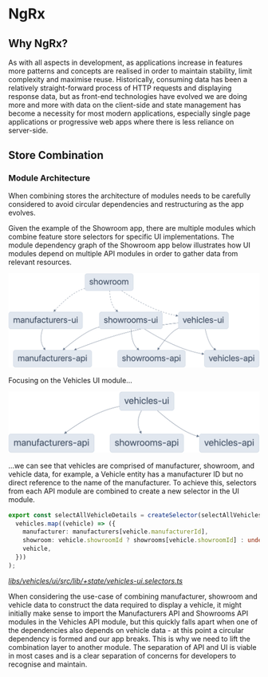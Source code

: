 # NgRx

## Why NgRx?

As with all aspects in development, as applications increase in features more patterns and concepts are realised in order to maintain stability, limit complexity and maximise reuse. Historically, consuming data has been a relatively straight-forward process of HTTP requests and displaying response data, but as front-end technologies have evolved we are doing more and more with data on the client-side and state management has become a necessity for most modern applications, especially single page applications or progressive web apps where there is less reliance on server-side.

## Store Combination

### Module Architecture

When combining stores the architecture of modules needs to be carefully considered to avoid circular dependencies and restructuring as the app evolves.

Given the example of the Showroom app, there are multiple modules which combine feature store selectors for specific UI implementations. The module dependency graph of the Showroom app below illustrates how UI modules depend on multiple API modules in order to gather data from relevant resources.

![Showroom dependency graph](./assets/showroom-graph.png)

Focusing on the Vehicles UI module…

![Vehicles UI dependency graph](./assets/vehicles-ui-graph.png)

…we can see that vehicles are comprised of manufacturer, showroom, and vehicle data, for example, a Vehicle entity has a manufacturer ID but no direct reference to the name of the manufacturer. To achieve this, selectors from each API module are combined to create a new selector in the UI module.

```typescript
export const selectAllVehicleDetails = createSelector(selectAllVehicles, selectManufacturersEntities, selectShowroomsEntities, (vehicles, manufacturers, showrooms): VehicleDetail[] =>
  vehicles.map((vehicle) => ({
    manufacturer: manufacturers[vehicle.manufacturerId],
    showroom: vehicle.showroomId ? showrooms[vehicle.showroomId] : undefined,
    vehicle,
  }))
);
```

_[libs/vehicles/ui/src/lib/+state/vehicles-ui.selectors.ts](../libs/vehicles/ui/src/lib/+state/vehicles-ui.selectors.ts)_

When considering the use-case of combining manufacturer, showroom and vehicle data to construct the data required to display a vehicle, it might initially make sense to import the Manufacturers API and Showrooms API modules in the Vehicles API module, but this quickly falls apart when one of the dependencies also depends on vehicle data - at this point a circular dependency is formed and our app breaks. This is why we need to lift the combination layer to another module. The separation of API and UI is viable in most cases and is a clear separation of concerns for developers to recognise and maintain.
